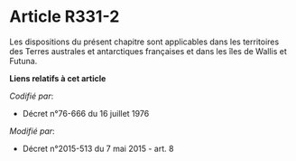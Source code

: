 # Article R331-2

Les dispositions du présent chapitre sont applicables dans les territoires des Terres australes et antarctiques françaises et
dans les îles de Wallis et Futuna.

**Liens relatifs à cet article**

_Codifié par_:

  - Décret n°76-666 du 16 juillet 1976

_Modifié par_:

  - Décret n°2015-513 du 7 mai 2015 - art. 8
